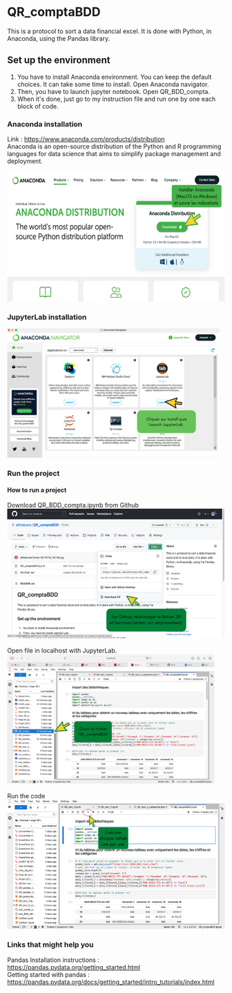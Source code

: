 # QR_comptaBDD
This is a protocol to sort a data financial excel. It is done with Python, in Anaconda, using the Pandas library. 

## Set up the environment
1. You have to install Anaconda environment. You can keep the default choices. It can take some time to install. Open Anaconda navigator.
2. Then, you have to launch jupyter notebook. Open QR_BDD_compta. 
3. When it's done, just go to my instruction file and run one by one each block of code. 

### Anaconda installation
Link : https://www.anaconda.com/products/distribution <br />
Anaconda is an open-source distribution of the Python and R programming languages for data science that aims to simplify package management and deployment.
<br />
<br />
<img src="/install_anaconda.png" alt="Install Anaconda" height="300"/>

### JupyterLab installation
<img src="/install_jupyterlab.png" alt="Install JupyterLab" height="300"/>

### Run the project

#### How to run a project

Download QR_BDD_compta.ipynb from Github
<br />
<img src="/download_file.png" alt="Download file" height="300"/>
<br />
<br />
Open file in localhost with JupyterLab.
<br />
<img src="/open_file.png" alt="Open file" height="300"/>
<br />
<br />
Run the code 
<br />
<img src="/run_code.png" alt="Run code" height="300"/>


### Links that might help you
Pandas Installation instructions : https://pandas.pydata.org/getting_started.html <br />
Getting started with pandas : https://pandas.pydata.org/docs/getting_started/intro_tutorials/index.html
